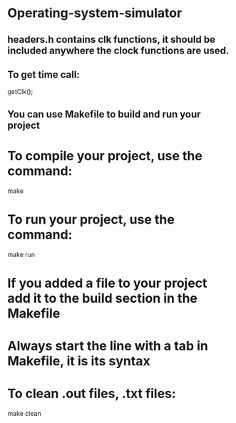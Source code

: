# Operating-system-simulator

## headers.h contains clk functions, it should be included anywhere the clock functions are used.

## To get time call:

getClk();

## You can use Makefile to build and run your project

# To compile your project, use the command:
make

# To run your project, use the command:
make run

# If you added a file to your project add it to the build section in the Makefile

# Always start the line with a tab in Makefile, it is its syntax

# To clean .out files, .txt files:
make clean
